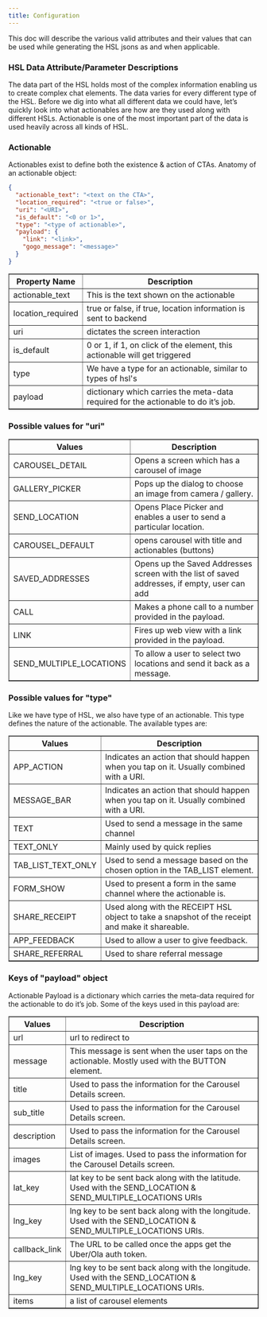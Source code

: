 ```yaml
---
title: Configuration
---
```


This doc will describe the various valid attributes and their values that can be used while generating the HSL jsons as and when applicable.

### HSL Data Attribute/Parameter Descriptions

The data part of the HSL holds most of the complex information enabling us to create complex chat elements. The data varies for every different type of the HSL. Before we dig into what all different data we could have, let’s quickly look into what actionables are how are they used along with different HSLs. Actionable is one of the most important part of the data is used heavily across all kinds of HSL.

### Actionable

Actionables exist to define both the existence & action of CTAs. Anatomy of an actionable object:

```json
{
  "actionable_text": "<text on the CTA>",
  "location_required": "<true or false>",
  "uri": "<URI>",
  "is_default": "<0 or 1>",
  "type": "<type of actionable>",
  "payload": {
    "link": "<link>",
    "gogo_message": "<message>"
  }
}
```

<table border="1" class="docutils">
   <thead>
      <tr>
         <th>Property Name</th>
         <th>Description</th>
      </tr>
   </thead>
   <tbody>
      <tr>
         <td>actionable_text</td>
         <td>This is the text shown on the actionable</td>
      </tr>
      <tr>
         <td>location_required</td>
         <td>true or false, if true, location information is sent to backend</td>
      </tr>
      <tr>
         <td>uri</td>
         <td>dictates the screen interaction</td>
      </tr>
      <tr>
         <td>is_default</td>
         <td>0 or 1, if 1, on click of the element, this actionable will get triggered</td>
      </tr>
      <tr>
         <td>type</td>
         <td>We have a type for an actionable, similar to types of hsl's</td>
      </tr>
      <tr>
         <td>payload</td>
         <td>dictionary which carries the meta-data required for the actionable to do it’s job.</td>
      </tr>
   </tbody>
</table>

### Possible values for "uri"

<table border="1" class="docutils">
   <thead>
      <tr>
         <th>Values</th>
         <th>Description</th>
      </tr>
   </thead>
   <tbody>
      <tr>
         <td>CAROUSEL_DETAIL</td>
         <td>Opens a screen which has a carousel of image</td>
      </tr>
      <tr>
         <td>GALLERY_PICKER</td>
         <td>Pops up the dialog to choose an image from camera / gallery.</td>
      </tr>
      <tr>
         <td>SEND_LOCATION</td>
         <td>Opens Place Picker and enables a user to send a particular location.</td>
      </tr>
      <tr>
         <td>CAROUSEL_DEFAULT</td>
         <td>opens carousel with title and actionables (buttons)</td>
      </tr>
      <tr>
         <td>SAVED_ADDRESSES</td>
         <td>Opens up the Saved Addresses screen with the list of saved addresses, if empty, user can add</td>
      </tr>
      <tr>
         <td>CALL</td>
         <td>Makes a phone call to a number provided in the payload.</td>
      </tr>
      <tr>
         <td>LINK</td>
         <td>Fires up web view with a link provided in the payload.</td>
      </tr>
      <tr>
         <td>SEND_MULTIPLE_LOCATIONS</td>
         <td>To allow a user to select two locations and send it back as a message.</td>
      </tr>
   </tbody>
</table>

### Possible values for "type"

Like we have type of HSL, we also have type of an actionable. This type defines the nature of the actionable. The available types are:

<table border="1" class="docutils">
   <thead>
      <tr>
         <th>Values</th>
         <th>Description</th>
      </tr>
   </thead>
   <tbody>
      <tr>
         <td>APP_ACTION</td>
         <td>Indicates an action that should happen when you tap on it. Usually combined with a URI.</td>
      </tr>
      <tr>
         <td>MESSAGE_BAR</td>
         <td>Indicates an action that should happen when you tap on it. Usually combined with a URI.</td>
      </tr>
      <tr>
         <td>TEXT</td>
         <td>Used to send a message in the same channel</td>
      </tr>
      <tr>
         <td>TEXT_ONLY</td>
         <td>Mainly used by quick replies</td>
      </tr>
      <tr>
         <td>TAB_LIST_TEXT_ONLY</td>
         <td>Used to send a message based on the chosen option in the TAB_LIST element.</td>
      </tr>
      <tr>
         <td>FORM_SHOW</td>
         <td>Used to present a form in the same channel where the actionable is.</td>
      </tr>
      <tr>
         <td>SHARE_RECEIPT</td>
         <td>Used along with the RECEIPT HSL object to take a snapshot of the receipt and make it shareable.</td>
      </tr>
      <tr>
         <td>APP_FEEDBACK</td>
         <td>Used to allow a user to give feedback.</td>
      </tr>
      <tr>
         <td>SHARE_REFERRAL</td>
         <td>Used to share referral message</td>
      </tr>
   </tbody>
</table>
 
### Keys of "payload" object
Actionable Payload is a dictionary which carries the meta-data required for the actionable to do it’s job.
Some of the keys used in this payload are:
<table border="1" class="docutils">
   <thead>
      <tr>
         <th>Values</th>
         <th>Description</th>
      </tr>
   </thead>
   <tbody>
      <tr>
         <td>url</td>
         <td>url to redirect to</td>
      </tr>
      <tr>
         <td>message</td>
         <td>This message is sent when the user taps on the actionable. Mostly used with the BUTTON element.</td>
      </tr>
      <tr>
         <td>title</td>
         <td>Used to pass the information for the Carousel Details screen.</td>
      </tr>
      <tr>
         <td>sub_title</td>
         <td>Used to pass the information for the Carousel Details screen.</td>
      </tr>
      <tr>
         <td>description</td>
         <td>Used to pass the information for the Carousel Details screen.</td>
      </tr>
      <tr>
         <td>images</td>
         <td>List of images. Used to pass the information for the Carousel Details screen.</td>
      </tr>
      <tr>
         <td>lat_key</td>
         <td>lat key to be sent back along with the latitude. Used with the SEND_LOCATION & SEND_MULTIPLE_LOCATIONS URIs</td>
      </tr>
      <tr>
         <td>lng_key</td>
         <td>lng key to be sent back along with the longitude. Used with the SEND_LOCATION & SEND_MULTIPLE_LOCATIONS URIs.</td>
      </tr>
      <tr>
         <td>callback_link</td>
         <td>The URL to be called once the apps get the Uber/Ola auth token.</td>
      </tr>
      <tr>
         <td>lng_key</td>
         <td>lng key to be sent back along with the longitude. Used with the SEND_LOCATION & SEND_MULTIPLE_LOCATIONS URIs.</td>
      </tr>
      <tr>
         <td>items</td>
         <td>a list of carousel elements</td>
      </tr>
   </tbody>
</table>
